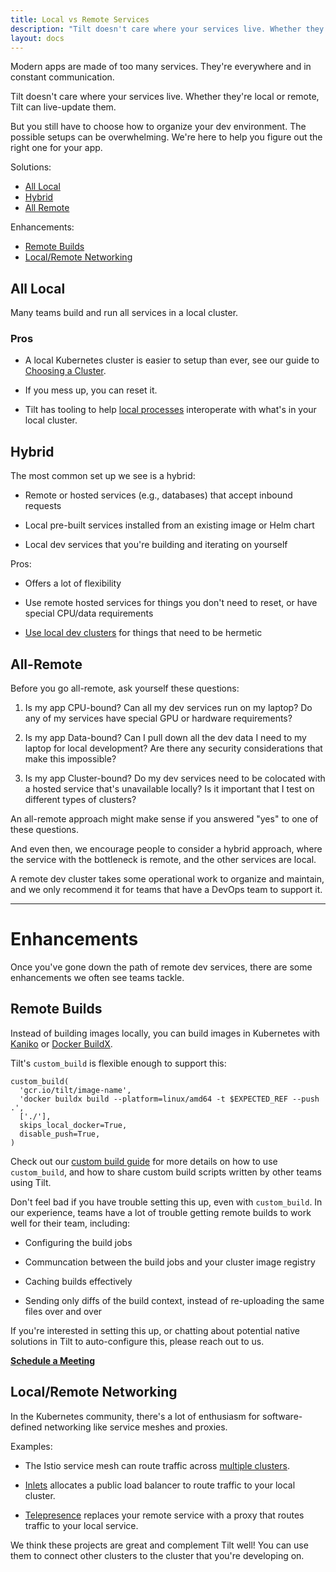 ```yaml
---
title: Local vs Remote Services
description: "Tilt doesn't care where your services live. Whether they're local or remote, Tilt can live-update them. But we have some suggestions on how to organize them."
layout: docs
---
```


Modern apps are made of too many services. They're everywhere and in constant
communication.

Tilt doesn't care where your services live. Whether they're local or remote,
Tilt can live-update them.

But you still have to choose how to organize your dev environment.  The possible
setups can be overwhelming.  We're here to help you figure out the right one for
your app.

Solutions:

- [All Local](#all-local)
- [Hybrid](#hybrid)
- [All Remote](#all-remote)

Enhancements:

- [Remote Builds](#remote-builds)
- [Local/Remote Networking](#local-remote-networking)

## All Local

Many teams build and run all services in a local cluster.

### Pros

- A local Kubernetes cluster is easier to setup than ever, 
  see our guide to [Choosing a Cluster](choosing_clusters.html).

- If you mess up, you can reset it.

- Tilt has tooling to help [local processes](local_resource.html) interoperate
  with what's in your local cluster.

## Hybrid

The most common set up we see is a hybrid:

- Remote or hosted services (e.g., databases) that accept inbound requests

- Local pre-built services installed from an existing image or Helm chart

- Local dev services that you're building and iterating on yourself

Pros:

- Offers a lot of flexibility

- Use remote hosted services for things you don't need to reset, or have
  special CPU/data requirements

- [Use local dev clusters](choosing_clusters.html) for things that need to be
  hermetic
  
## All-Remote

Before you go all-remote, ask yourself these questions:

1. Is my app CPU-bound? Can all my dev services run on my laptop? Do any of my
   services have special GPU or hardware requirements?

2. Is my app Data-bound? Can I pull down all the dev data I need to my laptop
   for local development? Are there any security considerations that make
   this impossible?
   
3. Is my app Cluster-bound? Do my dev services need to be colocated with a
   hosted service that's unavailable locally? Is it important that I test on
   different types of clusters?

An all-remote approach might make sense if you answered "yes" to one of these
questions.

And even then, we encourage people to consider a hybrid approach, where the
service with the bottleneck is remote, and the other services are local.

A remote dev cluster takes some operational work to organize and maintain, and
we only recommend it for teams that have a DevOps team to support it.

---

# Enhancements

Once you've gone down the path of remote dev services,
there are some enhancements we often see teams tackle.

## Remote Builds

Instead of building images locally, you can
build images in Kubernetes with [Kaniko](https://github.com/GoogleContainerTools/kaniko)
or [Docker BuildX](https://medium.com/nttlabs/buildx-kubernetes-ad0fe59b0c64).

Tilt's `custom_build` is flexible enough to support this:

```
custom_build(
  'gcr.io/tilt/image-name',
  'docker buildx build --platform=linux/amd64 -t $EXPECTED_REF --push .',
  ['./'],
  skips_local_docker=True,
  disable_push=True,
)
```

Check out our [custom build guide](custom_build.html) for more details on how to use
`custom_build`, and how to share custom build scripts written by other teams
using Tilt.

Don't feel bad if you have trouble setting this up, even with `custom_build`.
In our experience, teams have a lot of trouble getting remote builds to work
well for their team, including:

- Configuring the build jobs

- Communcation between the build jobs and your cluster image registry

- Caching builds effectively

- Sending only diffs of the build context, instead of re-uploading
  the same files over and over

If you're interested in setting this up, or chatting about potential native
solutions in Tilt to auto-configure this, please reach out to us.

[**Schedule a Meeting**](https://calendly.com/nick-at-tilt/remote-builds)

## Local/Remote Networking

In the Kubernetes community, there's a lot of enthusiasm for software-defined
networking like service meshes and proxies.

Examples:

- The Istio service mesh can route traffic across [multiple
  clusters](https://istio.io/latest/docs/setup/install/multicluster/).

- [Inlets](https://blog.alexellis.io/ingress-for-your-local-kubernetes-cluster/)
  allocates a public load balancer to route traffic to your local
  cluster.

- [Telepresence](https://telepresence.io) replaces your remote service
  with a proxy that routes traffic to your local service.
  
We think these projects are great and complement Tilt well! You can use them to
connect other clusters to the cluster that you're developing on.
